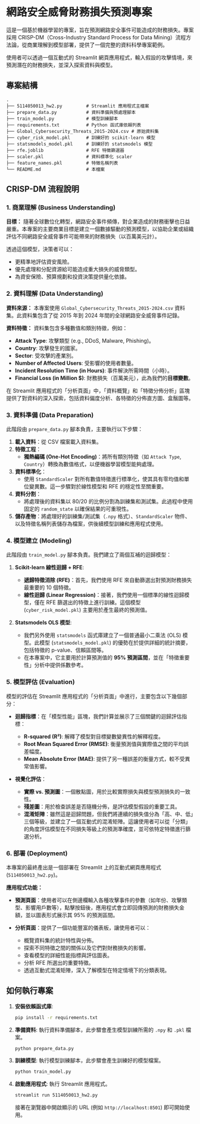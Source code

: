 # 網路安全威脅財務損失預測專案

這是一個基於機器學習的專案，旨在預測網路安全事件可能造成的財務損失。專案採用 CRISP-DM（Cross-Industry Standard Process for Data Mining）流程方法論，從商業理解到模型部署，提供了一個完整的資料科學專案範例。

使用者可以透過一個互動式的 Streamlit 網頁應用程式，輸入假設的攻擊情境，來預測潛在的財務損失，並深入探索資料與模型。

## 專案結構

```
.
├── 5114050013_hw2.py         # Streamlit 應用程式主檔案
├── prepare_data.py           # 資料準備與預處理腳本
├── train_model.py            # 模型訓練腳本
├── requirements.txt          # Python 函式庫依賴列表
├── Global_Cybersecurity_Threats_2015-2024.csv # 原始資料集
├── cyber_risk_model.pkl      # 訓練好的 scikit-learn 模型
├── statsmodels_model.pkl     # 訓練好的 statsmodels 模型
├── rfe.joblib                # RFE 特徵篩選器
├── scaler.pkl                # 資料標準化 scaler
├── feature_names.pkl         # 特徵名稱列表
└── README.md                 # 本檔案
```

## CRISP-DM 流程說明

### 1. 商業理解 (Business Understanding)

**目標：**
隨著全球數位化轉型，網路安全事件頻傳，對企業造成的財務衝擊也日益嚴重。本專案的主要商業目標是建立一個數據驅動的預測模型，以協助企業或組織評估不同網路安全威脅事件可能帶來的財務損失（以百萬美元計）。

透過這個模型，決策者可以：
- 更精準地評估資安風險。
- 優先處理和分配資源給可能造成重大損失的威脅類型。
- 為資安保險、預算規劃和投資決策提供量化依據。

### 2. 資料理解 (Data Understanding)

**資料來源：**
本專案使用 `Global_Cybersecurity_Threats_2015-2024.csv` 資料集。此資料集包含了從 2015 年到 2024 年間的全球網路安全威脅事件記錄。

**資料特徵：**
資料集包含多種數值和類別特徵，例如：
- **Attack Type**: 攻擊類型 (e.g., DDoS, Malware, Phishing)。
- **Country**: 攻擊發生的國家。
- **Sector**: 受攻擊的產業別。
- **Number of Affected Users**: 受影響的使用者數量。
- **Incident Resolution Time (in Hours)**: 事件解決所需時間（小時）。
- **Financial Loss (in Million $)**: 財務損失（百萬美元），此為我們的**目標變數**。

在 Streamlit 應用程式的「分析頁面」中，「資料概覽」和「特徵分佈分析」區塊提供了對資料的深入探索，包括資料偏度分析、各特徵的分佈直方圖、盒鬚圖等。

### 3. 資料準備 (Data Preparation)

此階段由 `prepare_data.py` 腳本負責，主要執行以下步驟：

1.  **載入資料**：從 CSV 檔案載入資料集。
2.  **特徵工程**：
    *   **獨熱編碼 (One-Hot Encoding)**：將所有類別特徵（如 `Attack Type`, `Country`）轉換為數值格式，以便機器學習模型能夠處理。
3.  **資料標準化**：
    *   使用 `StandardScaler` 對所有數值特徵進行標準化，使其具有零均值和單位變異數。這一步驟對於線性模型和 RFE 的穩定性至關重要。
4.  **資料分割**：
    *   將處理後的資料集以 80/20 的比例分割為訓練集和測試集。此過程中使用固定的 `random_state` 以確保結果的可重現性。
5.  **儲存產物**：將處理好的訓練集/測試集（`.npy` 格式）、`StandardScaler` 物件、以及特徵名稱列表儲存為檔案，供後續模型訓練和應用程式使用。

### 4. 模型建立 (Modeling)

此階段由 `train_model.py` 腳本負責。我們建立了兩個互補的迴歸模型：

1.  **Scikit-learn 線性迴歸 + RFE**:
    *   **遞歸特徵消除 (RFE)**：首先，我們使用 RFE 來自動篩選出對預測財務損失最重要的 10 個特徵。
    *   **線性迴歸 (Linear Regression)**：接著，我們使用一個標準的線性迴歸模型，僅在 RFE 篩選出的特徵上進行訓練。這個模型 (`cyber_risk_model.pkl`) 主要用於產生最終的預測值。

2.  **Statsmodels OLS 模型**:
    *   我們另外使用 `statsmodels` 函式庫建立了一個普通最小二乘法 (OLS) 模型。此模型 (`statsmodels_model.pkl`) 的優勢在於提供詳細的統計摘要，包括特徵的 p-value、信賴區間等。
    *   在本專案中，它主要用於計算預測值的 **95% 預測區間**，並在「特徵重要性」分析中提供係數參考。

### 5. 模型評估 (Evaluation)

模型的評估在 Streamlit 應用程式的「分析頁面」中進行，主要包含以下幾個部分：

- **迴歸指標**：在「模型性能」區塊，我們計算並展示了三個關鍵的迴歸評估指標：
  - **R-squared (R²)**: 解釋了模型對目標變數變異性的解釋程度。
  - **Root Mean Squared Error (RMSE)**: 衡量預測值與實際值之間的平均誤差幅度。
  - **Mean Absolute Error (MAE)**: 提供了另一種誤差的衡量方式，較不受異常值影響。

- **視覺化評估**：
  - **實際 vs. 預測圖**：一個散點圖，用於比較實際損失與模型預測損失的一致性。
  - **殘差圖**：用於檢查誤差是否隨機分佈，是評估模型假設的重要工具。
  - **混淆矩陣**：雖然這是迴歸問題，但我們將連續的損失值分為「高、中、低」三個等級，並建立了一個互動式的混淆矩陣。這讓使用者可以從「分類」的角度評估模型在不同損失等級上的預測準確度，並可依特定特徵進行篩選分析。

### 6. 部署 (Deployment)

本專案的最終產出是一個部署在 Streamlit 上的互動式網頁應用程式 (`5114050013_hw2.py`)。

**應用程式功能：**

- **預測頁面**：使用者可以在側邊欄輸入各種攻擊事件的參數（如年份、攻擊類型、影響用戶數等），點擊按鈕後，應用程式會立即回傳預測的財務損失金額，並以圖表形式展示其 95% 的預測區間。

- **分析頁面**：提供了一個功能豐富的儀表板，讓使用者可以：
  - 概覽資料集的統計特性與分佈。
  - 探索不同特徵之間的關係以及它們對財務損失的影響。
  - 查看模型的詳細性能指標與評估圖表。
  - 分析 RFE 所選出的重要特徵。
  - 透過互動式混淆矩陣，深入了解模型在特定情境下的分類表現。

## 如何執行專案

1.  **安裝依賴函式庫**:
    ```bash
    pip install -r requirements.txt
    ```

2.  **準備資料**:
    執行資料準備腳本，此步驟會產生模型訓練所需的 `.npy` 和 `.pkl` 檔案。
    ```bash
    python prepare_data.py
    ```

3.  **訓練模型**:
    執行模型訓練腳本，此步驟會產生訓練好的模型檔案。
    ```bash
    python train_model.py
    ```

4.  **啟動應用程式**:
    執行 Streamlit 應用程式。
    ```bash
    streamlit run 5114050013_hw2.py
    ```
    接著在瀏覽器中開啟顯示的 URL (例如 `http://localhost:8501`) 即可開始使用。
